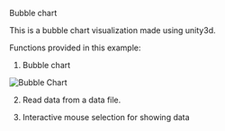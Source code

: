 Bubble chart

This is a bubble chart visualization made using unity3d.

Functions provided in this example:

1. Bubble chart

![Bubble Chart](https://github.com/ImmersiveAnalyticsUNCC/Immersive.Unity.Vis/blob/master/Android/Bubble_Chart/bubble_chart.png)

2. Read data from a data file.

3. Interactive mouse selection for showing data


